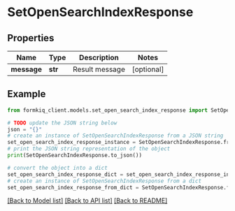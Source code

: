 # SetOpenSearchIndexResponse


## Properties

Name | Type | Description | Notes
------------ | ------------- | ------------- | -------------
**message** | **str** | Result message | [optional] 

## Example

```python
from formkiq_client.models.set_open_search_index_response import SetOpenSearchIndexResponse

# TODO update the JSON string below
json = "{}"
# create an instance of SetOpenSearchIndexResponse from a JSON string
set_open_search_index_response_instance = SetOpenSearchIndexResponse.from_json(json)
# print the JSON string representation of the object
print(SetOpenSearchIndexResponse.to_json())

# convert the object into a dict
set_open_search_index_response_dict = set_open_search_index_response_instance.to_dict()
# create an instance of SetOpenSearchIndexResponse from a dict
set_open_search_index_response_from_dict = SetOpenSearchIndexResponse.from_dict(set_open_search_index_response_dict)
```
[[Back to Model list]](../README.md#documentation-for-models) [[Back to API list]](../README.md#documentation-for-api-endpoints) [[Back to README]](../README.md)


